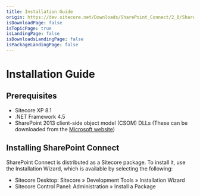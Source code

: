 ```yaml
---
title: Installation Guide
origin: https://dev.sitecore.net/Downloads/SharePoint_Connect/2_0/SharePoint_Connect_2_2/Installation_Guide
isDownloadPage: false
isTopicPage: true
isLandingPage: false
isDownloadsLandingPage: false
isPackageLandingPage: false
---
```


# Installation Guide

## Prerequisites

-   Sitecore XP 8.1
-   .NET Framework 4.5
-   SharePoint 2013 client-side object model (CSOM) DLLs (These can be downloaded from the [Microsoft website](https://www.microsoft.com/en-us/download/details?id=35585&751be11f-ede8-5a0c-058c-2ee190a24fa6=True&e6b34bbe-475b-1abd-2c51-b5034bcdd6d2=True))

## Installing SharePoint Connect

SharePoint Connect is distributed as a Sitecore package. To install it, use the Installation Wizard, which is available by selecting the following:

-   Sitecore Desktop: Sitecore » Development Tools » Installation Wizard
-   Sitecore Control Panel: Administration » Install a Package